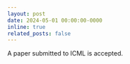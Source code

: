```yaml
---
layout: post
date: 2024-05-01 00:00:00-0000
inline: true
related_posts: false
---
```


A paper submitted to ICML is accepted.
